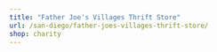 ```yaml
---
title: "Father Joe's Villages Thrift Store"
url: /san-diego/father-joes-villages-thrift-store/
shop: charity
---
```

